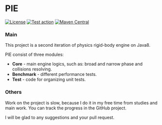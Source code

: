 PIE
=========

[![License](https://img.shields.io/github/license/introfog/PIE2-Core?logo=Apache-2.0)](https://github.com/introfog/PIE2-Core/blob/develop/LICENSE.txt)
[![Test action](https://github.com/introfog/PIE2-Core/workflows/Test%20action/badge.svg?branch=develop)](https://github.com/introfog/PIE2-Core/actions?query=workflow%3A%22Test+action%22)
[![Maven Central](https://maven-badges.herokuapp.com/maven-central/com.github.introfog.pie/root/badge.svg)](https://mvnrepository.com/artifact/com.github.introfog.pie)

### Main
This project is a second iteration of physics rigid-body engine on Java8.

PIE consist of three modules:
* **Core** - main engine logics, such as: broad and narrow phase and collisions resolving.
* **Benchmark** - different performance tests.
* **Test** - code for organizing unit tests.

### Others

Work on the project is slow, because I do it in my free time from studies and main work.
You can track the progress in the GitHub project. 

I will be glad to any suggestions and your pull request.
